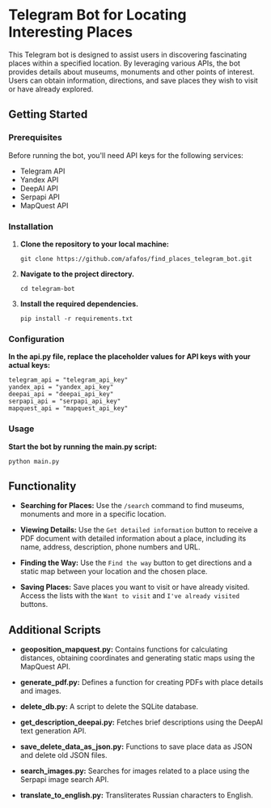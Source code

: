 # Telegram Bot for Locating Interesting Places

This Telegram bot is designed to assist users in discovering fascinating places within a specified location. By leveraging various APIs, the bot provides details about museums, monuments and other points of interest. Users can obtain information, directions, and save places they wish to visit or have already explored.

## Getting Started

### Prerequisites

Before running the bot, you'll need API keys for the following services:

- Telegram API
- Yandex API
- DeepAI API
- Serpapi API
- MapQuest API

### Installation

1. **Clone the repository to your local machine:**

   ```
   git clone https://github.com/afafos/find_places_telegram_bot.git
   ```
2. **Navigate to the project directory.**
   ```
   cd telegram-bot
   ```
3. **Install the required dependencies.**
   ```
   pip install -r requirements.txt
   ```

### Configuration

**In the api.py file, replace the placeholder values for API keys with your actual keys:**

   ```
   telegram_api = "telegram_api_key"
   yandex_api = "yandex_api_key"
   deepai_api = "deepai_api_key"
   serpapi_api = "serpapi_api_key"
   mapquest_api = "mapquest_api_key"
   ```
### Usage   
   
**Start the bot by running the main.py script:**

```
python main.py
```

## Functionality

- **Searching for Places:**
  Use the `/search` command to find museums, monuments and more in a specific location.

- **Viewing Details:**
  Use the `Get detailed information` button to receive a PDF document with detailed information about a place, including its name, address, description, phone numbers and URL.

- **Finding the Way:**
  Use the `Find the way` button to get directions and a static map between your location and the chosen place.

- **Saving Places:**
  Save places you want to visit or have already visited. Access the lists with the `Want to visit` and `I've already visited` buttons.

## Additional Scripts

- **geoposition_mapquest.py:**
  Contains functions for calculating distances, obtaining coordinates and generating static maps using the MapQuest API.

- **generate_pdf.py:**
  Defines a function for creating PDFs with place details and images.

- **delete_db.py:**
  A script to delete the SQLite database.

- **get_description_deepai.py:**
  Fetches brief descriptions using the DeepAI text generation API.

- **save_delete_data_as_json.py:**
  Functions to save place data as JSON and delete old JSON files.

- **search_images.py:**
  Searches for images related to a place using the Serpapi image search API.

- **translate_to_english.py:**
  Transliterates Russian characters to English.

